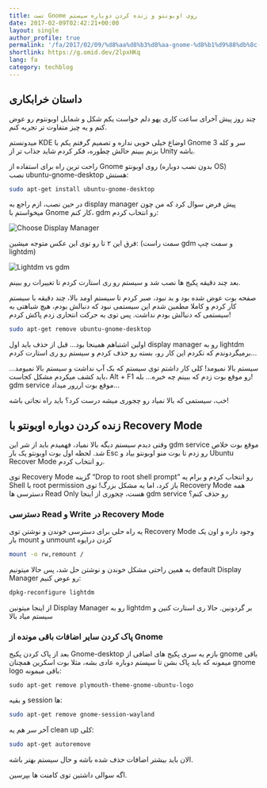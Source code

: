 ```yaml
---
title: تست Gnome روی اوبونتو و زنده کردن دوباره سیستم
date: 2017-02-09T02:42:21+00:00
layout: single
author_profile: true
permalink: '/fa/2017/02/09/%d8%aa%d8%b3%d8%aa-gnome-%d8%b1%d9%88%db%8c-%d8%a7%d9%88%d8%a8%d9%88%d9%86%d8%aa%d9%88-%d9%88-%d8%b2%d9%86%d8%af%d9%87-%da%a9%d8%b1%d8%af%d9%86-%d8%af%d9%88%d8%a8%d8%a7%d8%b1%d9%87-%d8%b3%db%8c%d8%b3/'
shortlink: https://g.omid.dev/2lpxHKq
lang: fa
category: techblog
---
```

## داستان خرابکاری

چند روز پیش آخرای ساعت کاری یهو دلم خواست یکم شکل و شمایل اوبونتوم رو عوض کنم و یه چیز متفاوت تر تجربه کنم.

میدونستم KDE اوضاع خیلی خوبی نداره و تصمیم گرفتم یکم با Gnome 3 سر و کله بزنم ببینم حالش چطوره، فکر کردم شاید جذاب تر از Unity باشه.

راحت ترین راه برای استفاده از Gnome روی اوبونتو (بدون نصب دوباره OS) نصب ubuntu-gnome-desktop هستش:

```bash
sudo apt-get install ubuntu-gnome-desktop
```

در حین نصب، ازم راجع به display manager پیش فرض سوال کرد که من چون میخواستم با Gnome کار کنم، gdm رو انتخاب کردم:

![Choose Display Manager](/images/2017/02/uj0A9.png)

فرق این ۲ تا رو توی این عکس متوجه میشین: (سمت راست gdm و سمت چپ lightdm)

![Lightdm vs gdm](/images/2017/02/LaCqz.jpg)

بعد چند دقیقه پکیج ها نصب شد و سیستم رو ری استارت کردم تا تغییرات رو ببینم.

صفحه بوت عوض شده بود و بد نبود، صبر کردم تا سیستم اومد بالا، چند دقیقه با سیستم کار کردم و کاملا مطمین شدم این سیستمی نبود که دنبالش بودم، هیچ شباهتی به سیستمی که دنبالش بودم نداشت. پس توی یه حرکت انتحاری زدم پاکش کردم!

```bash
sudo apt-get remove ubuntu-gnome-desktop

```

اولین اشتباهم همینجا بود&#8230; قبل از حذف باید اول display manager رو به lightdm برمیگردوندم که نکردم این کار رو، بسته رو حذف کردم و سیستم رو ری استارت کردم&#8230;

سیستم بالا نمیومد! کلی کار داشتم توی سیستم که بک آپ نداشت و سیستم بالا نمیومد&#8230; باید کشف میکردم مشکل کجاست، Alt + F1 رو موقع بوت زدم که ببینم چه خبره&#8230; بله! gdm service موقع بوت اررور میداد&#8230;

خب، سیستمی که بالا نمیاد رو چجوری میشه درست کرد؟ باید راه نجاتی باشه!

## زنده کردن دوباره اوبونتو با Recovery Mode

وقتی دیدم سیستم دیگه بالا نمیاد، فهمیدم باید از شر این gdm service موقع بوت خلاص شد. لحظه اول بوت اوبونتو یک بار Esc رو زدم تا بوت منو اوبونتو بیاد و Ubuntu Recover Mode رو انتخاب کردم.

توی Recovery Mode گزینه &#8220;Drop to root shell prompt&#8221; رو انتخاب کردم و برام یه Shell با root permission باز کرد، اما یه مشکل بزرگ! توی Recovery Mode همه دسترسی ها Read Only هست، چجوری از اینجا gdm service رو حذف کنم؟

### دسترسی Read و Write در Recovery Mode

یه راه حلی برای دسترسی خوندن و نوشتن توی Recovery Mode وجود داره و اون یک بار mount و unmount کردن درایوه

```bash
mount -o rw,remount /
```

به همین راحتی مشکل خوندن و نوشتن حل شد، پس حالا میتونیم default Display Manager رو عوض کنیم:

```bash
dpkg-reconfigure lightdm
```

از اینجا میتونین Display Manager رو به lightdm بر گردونین. حالا ری استارت کنین و سیستم میاد بالا

### پاک کردن سایر اضافات باقی مونده از Gnome

بعد از پاک کردن پکیج Gnome-desktop بازم یه سری پکیج های اضافی از gnome باقی میمونه که باید پاک بشن تا سیستم دوباره عادی بشه، مثلا بوت اسکرین همچنان gnome logo باقی میمونه:

```shell
sudo apt-get remove plymouth-theme-gnome-ubuntu-logo
```

و بقیه session ها:

```bash
sudo apt-get remove gnome-session-wayland
```

آخر سر هم یه clean up کلی:

```bash
sudo apt-get autoremove
```

الان باید بیشتر اضافات حذف شده باشه و حال سیستم بهتر باشه.

اگه سوالی داشتین توی کامنت ها بپرسین.
